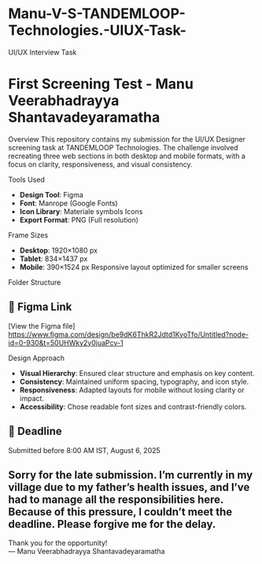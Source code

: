 # Manu-V-S-TANDEMLOOP-Technologies.-UIUX-Task-
UI/UX Interview Task 
# First Screening Test - Manu Veerabhadrayya Shantavadeyaramatha

 Overview
This repository contains my submission for the UI/UX Designer screening task at TANDEMLOOP Technologies. The challenge involved recreating three web sections in both desktop and mobile formats, with a focus on clarity, responsiveness, and visual consistency.

 Tools Used
- **Design Tool**: Figma
- **Font**: Manrope (Google Fonts)
- **Icon Library**: Materiale symbols Icons
- **Export Format**: PNG (Full resolution)

 Frame Sizes
- **Desktop**: 1920×1080 px
- **Tablet**: 834×1437 px
- **Mobile**: 390×1524 px  Responsive layout optimized for smaller screens

 Folder Structure

## 🔗 Figma Link
[View the Figma file]  https://www.figma.com/design/be9dK6ThkR2Jdtd1KyoTfo/Untitled?node-id=0-930&t=50UHWky2y0juaPcv-1

 Design Approach
- **Visual Hierarchy**: Ensured clear structure and emphasis on key content.
- **Consistency**: Maintained uniform spacing, typography, and icon style.
- **Responsiveness**: Adapted layouts for mobile without losing clarity or impact.
- **Accessibility**: Chose readable font sizes and contrast-friendly colors.

## 📅 Deadline
Submitted before 8:00 AM IST, August 6, 2025

Sorry for the late submission. I’m currently in my village due to my father’s health issues, and I’ve had to manage all the responsibilities here. Because of this pressure, I couldn’t meet the deadline. Please forgive me for the delay.
---

Thank you for the opportunity!  
— Manu Veerabhadrayya Shantavadeyaramatha
